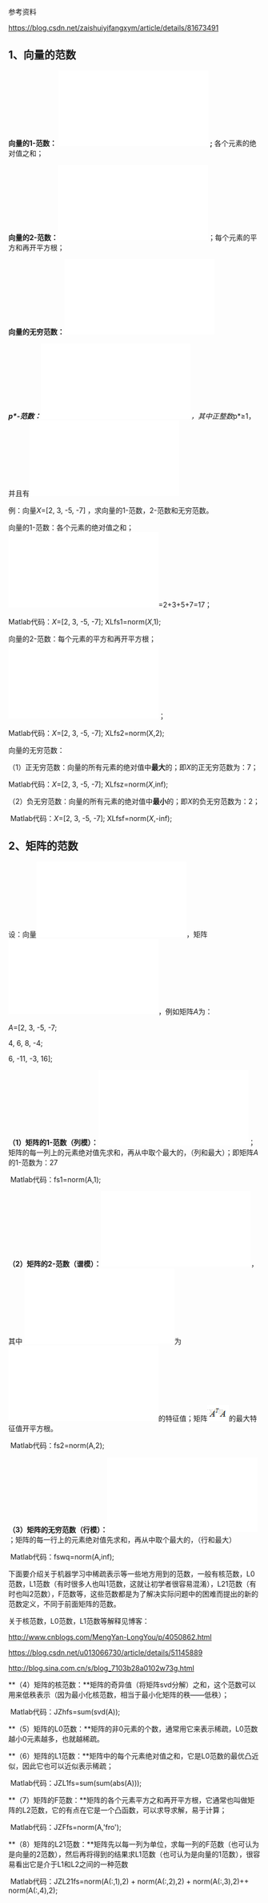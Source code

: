 参考资料

https://blog.csdn.net/zaishuiyifangxym/article/details/81673491

## **1、向量的范数**

 **向量的1-范数： ![{\left\| X \right\|_1} = \sum\limits_{i = 1}^n {\left| {{x_i}} \right|}](gif.latex) ;** 各个元素的绝对值之和；

 **向量的2-范数：![{\left\| X \right\|_2} = {\left( {\sum\limits_{i = 1}^n {{x_i}^2} } \right)^{\frac{1}{2}}} = \sqrt {\sum\limits_{i = 1}^n {{x_i}^2} }](gif.latex)**；每个元素的平方和再开平方根；

 **向量的无穷范数：**![{\left\| X \right\|_\infty } = \mathop {\max }\limits_{1 \le i \le n} \left| {{x_i}} \right|](gif.latex)

 ***p\*-范数：**![{\left\| X \right\|_p} = {\left( {\sum\limits_{i = 1}^n {{{\left| {{x_i}} \right|}^p}} } \right)^{\frac{1}{p}}}](gif.latex)，其中正整数*p*≥1，并且有![\mathop {\lim }\limits_{p \to \infty } {\left\| X \right\|_p} = \mathop {\max }\limits_{1 \le i \le n} \left| {{x_i}} \right|](gif.latex)

 

例：向量*X*=[2, 3, -5, -7] ，求向量的1-范数，2-范数和无穷范数。

向量的1-范数：各个元素的绝对值之和；![{\left\| X \right\|_1}](gif.latex)=2+3+5+7=17；

Matlab代码：*X*=[2, 3, -5, -7]; XLfs1=norm(*X*,1);

 

向量的2-范数：每个元素的平方和再开平方根；![{\left\| X \right\|_2} = {\left( {{\rm{2}} \times {\rm{2}} + {\rm{3}} \times {\rm{3}} + {\rm{5}} \times {\rm{5}} + {\rm{7}} \times {\rm{7}}} \right)^{\frac{1}{2}}} = 9.3274](gif.latex)；

Matlab代码：*X*=[2, 3, -5, -7]; XLfs2=norm(X,2);

 

向量的无穷范数：

（1）正无穷范数：向量的所有元素的绝对值中**最大**的；即*X*的正无穷范数为：7；

Matlab代码：*X*=[2, 3, -5, -7]; XLfsz=norm(*X*,inf);

 

（2）负无穷范数：向量的所有元素的绝对值中**最小**的；即*X*的负无穷范数为：2；

​     Matlab代码：*X*=[2, 3, -5, -7]; XLfsf=norm(*X*,-inf);

## **2、矩阵的范数**

设：向量![X \in {R^n}](gif.latex)，矩阵![A \in {R^{n \times n}}](gif.latex)，例如矩阵*A*为：

*A*=[2, 3, -5, -7;

  4, 6, 8, -4;

  6, -11, -3, 16];

**（1）矩阵的1-范数（列模）：**![{\left\| A \right\|_1} = \mathop {\max }\limits_{X \ne 0} \frac{{{{\left\| {AX} \right\|}_1}}}{{{{\left\| X \right\|}_1}}} = \mathop {\max }\limits_{1 \le j \le n} \sum\limits_{i = 1}^n {\left| {{a_{ij}}} \right|}](gif.latex)；矩阵的每一列上的元素绝对值先求和，再从中取个最大的，（列和最大）；即矩阵*A*的1-范数为：27

​     Matlab代码：fs1=norm(A,1);

 

**（2）矩阵的2-范数（谱模）：**![{\left\| A \right\|_2} = \mathop {\max }\limits_{X \ne 0} \frac{{{{\left\| {AX} \right\|}_2}}}{{{{\left\| X \right\|}_2}}} = \sqrt {{\lambda _{\max }}({A^T}A)} = \sqrt {\mathop {\max }\limits_{1 \le i \le n} \left| {{\lambda _i}} \right|}](gif.latex)，其中  ![{\lambda _i}](gif.latex)为![{A^T}A](gif.latex)的特征值；矩阵![img](20180814201555453)的最大特征值开平方根。

​     Matlab代码：fs2=norm(A,2);

 

**（3）矩阵的无穷范数（行模）：**![{\left\| A \right\|_\infty } = \mathop {\max }\limits_{X \ne 0} \frac{{{{\left\| {AX} \right\|}_\infty }}}{{{{\left\| X \right\|}_\infty }}} = \mathop {\max }\limits_{1 \le {\rm{i}} \le n} \sum\limits_{j = 1}^n {\left| {{a_{ij}}} \right|}](gif.latex)；矩阵的每一行上的元素绝对值先求和，再从中取个最大的，（行和最大）

​     Matlab代码：fswq=norm(A,inf);

 

 下面要介绍关于机器学习中稀疏表示等一些地方用到的范数，一般有核范数，L0范数，L1范数（有时很多人也叫1范数，这就让初学者很容易混淆），L21范数（有时也叫2范数），F范数等，这些范数都是为了解决实际问题中的困难而提出的新的范数定义，不同于前面矩阵的范数。

关于核范数，L0范数，L1范数等解释见博客：

http://www.cnblogs.com/MengYan-LongYou/p/4050862.html

https://blog.csdn.net/u013066730/article/details/51145889

http://blog.sina.com.cn/s/blog_7103b28a0102w73g.html

 

**（4）矩阵的核范数：**矩阵的奇异值（将矩阵svd分解）之和，这个范数可以用来低秩表示（因为最小化核范数，相当于最小化矩阵的秩——低秩）；

​     Matlab代码：JZhfs=sum(svd(A));

 

**（5）矩阵的L0范数：**矩阵的非0元素的个数，通常用它来表示稀疏，L0范数越小0元素越多，也就越稀疏。

 

**（6）矩阵的L1范数：**矩阵中的每个元素绝对值之和，它是L0范数的最优凸近似，因此它也可以近似表示稀疏；

​     Matlab代码：JZL1fs=sum(sum(abs(A)));

 

**（7）矩阵的F范数：**矩阵的各个元素平方之和再开平方根，它通常也叫做矩阵的L2范数，它的有点在它是一个凸函数，可以求导求解，易于计算；

​     Matlab代码：JZFfs=norm(A,'fro');

 

**（8）矩阵的L21范数：**矩阵先以每一列为单位，求每一列的F范数（也可认为是向量的2范数），然后再将得到的结果求L1范数（也可认为是向量的1范数），很容易看出它是介于L1和L2之间的一种范数

​     Matlab代码：JZL21fs=norm(A(:,1),2) + norm(A(:,2),2) + norm(A(:,3),2)++ norm(A(:,4),2);